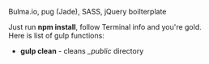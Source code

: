 Bulma.io, pug (Jade), SASS, jQuery boilterplate<br>

Just run <b>npm install</b>, follow Terminal info and you're gold.<br>
Here is list of gulp functions:<br>
- <b>gulp clean</b> - cleans <i>_public</i> directory